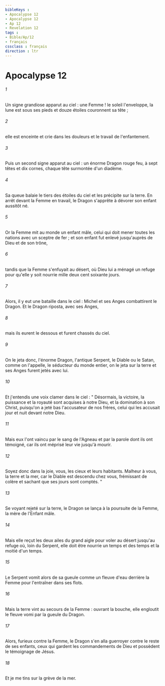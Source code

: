 ```yaml
---
bibleKeys : 
- Apocalypse 12
- Apocalypse 12
- Ap 12
- Revelation 12
tags : 
- Bible/Ap/12
- français
cssclass : français
direction : ltr
---
```


# Apocalypse 12

###### 1
Un signe grandiose apparut au ciel : une Femme ! le soleil l'enveloppe, la lune est sous ses pieds et douze étoiles couronnent sa tête ; 
###### 2
elle est enceinte et crie dans les douleurs et le travail de l'enfantement. 
###### 3
Puis un second signe apparut au ciel : un énorme Dragon rouge feu, à sept têtes et dix cornes, chaque tête surmontée d'un diadème. 
###### 4
Sa queue balaie le tiers des étoiles du ciel et les précipite sur la terre. En arrêt devant la Femme en travail, le Dragon s'apprête à dévorer son enfant aussitôt né. 
###### 5
Or la Femme mit au monde un enfant mâle, celui qui doit mener toutes les nations avec un sceptre de fer ; et son enfant fut enlevé jusqu'auprès de Dieu et de son trône, 
###### 6
tandis que la Femme s'enfuyait au désert, où Dieu lui a ménagé un refuge pour qu'elle y soit nourrie mille deux cent soixante jours. 
###### 7
Alors, il y eut une bataille dans le ciel : Michel et ses Anges combattirent le Dragon. Et le Dragon riposta, avec ses Anges, 
###### 8
mais ils eurent le dessous et furent chassés du ciel. 
###### 9
On le jeta donc, l'énorme Dragon, l'antique Serpent, le Diable ou le Satan, comme on l'appelle, le séducteur du monde entier, on le jeta sur la terre et ses Anges furent jetés avec lui. 
###### 10
Et j'entendis une voix clamer dans le ciel : " Désormais, la victoire, la puissance et la royauté sont acquises à notre Dieu, et la domination à son Christ, puisqu'on a jeté bas l'accusateur de nos frères, celui qui les accusait jour et nuit devant notre Dieu. 
###### 11
Mais eux l'ont vaincu par le sang de l'Agneau et par la parole dont ils ont témoigné, car ils ont méprisé leur vie jusqu'à mourir. 
###### 12
Soyez donc dans la joie, vous, les cieux et leurs habitants. Malheur à vous, la terre et la mer, car le Diable est descendu chez vous, frémissant de colère et sachant que ses jours sont comptés. " 
###### 13
Se voyant rejeté sur la terre, le Dragon se lança à la poursuite de la Femme, la mère de l'Enfant mâle. 
###### 14
Mais elle reçut les deux ailes du grand aigle pour voler au désert jusqu'au refuge où, loin du Serpent, elle doit être nourrie un temps et des temps et la moitié d'un temps. 
###### 15
Le Serpent vomit alors de sa gueule comme un fleuve d'eau derrière la Femme pour l'entraîner dans ses flots. 
###### 16
Mais la terre vint au secours de la Femme : ouvrant la bouche, elle engloutit le fleuve vomi par la gueule du Dragon. 
###### 17
Alors, furieux contre la Femme, le Dragon s'en alla guerroyer contre le reste de ses enfants, ceux qui gardent les commandements de Dieu et possèdent le témoignage de Jésus. 
###### 18
Et je me tins sur la grève de la mer. 
